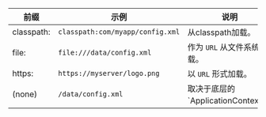 | 前缀         | 示例                               | 说明                           |
|------------|----------------------------------|------------------------------|
| classpath: | `classpath:com/myapp/config.xml` | 从classpath加载。                |
| file:      | `file:///data/config.xml`        | 作为 `URL` 从文件系统加载。            |
| https:     | `https://myserver/logo.png`      | 以 `URL` 形式加载。                |
| (none)     | `/data/config.xml`               | 取决于底层的 `ApplicationContext'。 |